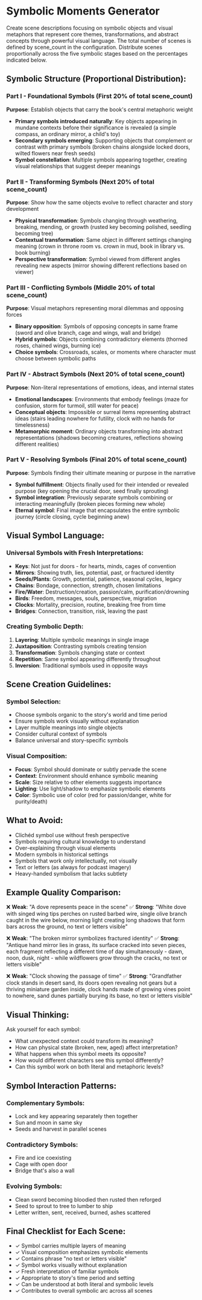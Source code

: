 # Symbolic Moments Generator

Create scene descriptions focusing on symbolic objects and visual metaphors that represent core themes, transformations, and abstract concepts through powerful visual language. The total number of scenes is defined by scene_count in the configuration. Distribute scenes proportionally across the five symbolic stages based on the percentages indicated below.

## Symbolic Structure (Proportional Distribution):

### Part I - Foundational Symbols (First 20% of total scene_count)
**Purpose**: Establish objects that carry the book's central metaphoric weight
- **Primary symbols introduced naturally**: Key objects appearing in mundane contexts before their significance is revealed (a simple compass, an ordinary mirror, a child's toy)
- **Secondary symbols emerging**: Supporting objects that complement or contrast with primary symbols (broken chains alongside locked doors, wilted flowers near fresh seeds)
- **Symbol constellation**: Multiple symbols appearing together, creating visual relationships that suggest deeper meanings

### Part II - Transforming Symbols (Next 20% of total scene_count)
**Purpose**: Show how the same objects evolve to reflect character and story development
- **Physical transformation**: Symbols changing through weathering, breaking, mending, or growth (rusted key becoming polished, seedling becoming tree)
- **Contextual transformation**: Same object in different settings changing meaning (crown in throne room vs. crown in mud, book in library vs. book burning)
- **Perspective transformation**: Symbol viewed from different angles revealing new aspects (mirror showing different reflections based on viewer)

### Part III - Conflicting Symbols (Middle 20% of total scene_count)
**Purpose**: Visual metaphors representing moral dilemmas and opposing forces
- **Binary opposition**: Symbols of opposing concepts in same frame (sword and olive branch, cage and wings, wall and bridge)
- **Hybrid symbols**: Objects combining contradictory elements (thorned roses, chained wings, burning ice)
- **Choice symbols**: Crossroads, scales, or moments where character must choose between symbolic paths

### Part IV - Abstract Symbols (Next 20% of total scene_count)
**Purpose**: Non-literal representations of emotions, ideas, and internal states
- **Emotional landscapes**: Environments that embody feelings (maze for confusion, storm for turmoil, still water for peace)
- **Conceptual objects**: Impossible or surreal items representing abstract ideas (stairs leading nowhere for futility, clock with no hands for timelessness)
- **Metamorphic moment**: Ordinary objects transforming into abstract representations (shadows becoming creatures, reflections showing different realities)

### Part V - Resolving Symbols (Final 20% of total scene_count)
**Purpose**: Symbols finding their ultimate meaning or purpose in the narrative
- **Symbol fulfillment**: Objects finally used for their intended or revealed purpose (key opening the crucial door, seed finally sprouting)
- **Symbol integration**: Previously separate symbols combining or interacting meaningfully (broken pieces forming new whole)
- **Eternal symbol**: Final image that encapsulates the entire symbolic journey (circle closing, cycle beginning anew)

## Visual Symbol Language:

### Universal Symbols with Fresh Interpretations:
- **Keys**: Not just for doors - for hearts, minds, cages of convention
- **Mirrors**: Showing truth, lies, potential, past, or fractured identity
- **Seeds/Plants**: Growth, potential, patience, seasonal cycles, legacy
- **Chains**: Bondage, connection, strength, chosen limitations
- **Fire/Water**: Destruction/creation, passion/calm, purification/drowning
- **Birds**: Freedom, messages, souls, perspective, migration
- **Clocks**: Mortality, precision, routine, breaking free from time
- **Bridges**: Connection, transition, risk, leaving the past

### Creating Symbolic Depth:
1. **Layering**: Multiple symbolic meanings in single image
2. **Juxtaposition**: Contrasting symbols creating tension
3. **Transformation**: Symbols changing state or context
4. **Repetition**: Same symbol appearing differently throughout
5. **Inversion**: Traditional symbols used in opposite ways

## Scene Creation Guidelines:

### Symbol Selection:
- Choose symbols organic to the story's world and time period
- Ensure symbols work visually without explanation
- Layer multiple meanings into single objects
- Consider cultural context of symbols
- Balance universal and story-specific symbols

### Visual Composition:
- **Focus**: Symbol should dominate or subtly pervade the scene
- **Context**: Environment should enhance symbolic meaning
- **Scale**: Size relative to other elements suggests importance
- **Lighting**: Use light/shadow to emphasize symbolic elements
- **Color**: Symbolic use of color (red for passion/danger, white for purity/death)

## What to Avoid:
- Clichéd symbol use without fresh perspective
- Symbols requiring cultural knowledge to understand
- Over-explaining through visual elements
- Modern symbols in historical settings
- Symbols that work only intellectually, not visually
- Text or letters (as always for podcast imagery)
- Heavy-handed symbolism that lacks subtlety

## Example Quality Comparison:

❌ **Weak**: "A dove represents peace in the scene"
✅ **Strong**: "White dove with singed wing tips perches on rusted barbed wire, single olive branch caught in the wire below, morning light creating long shadows that form bars across the ground, no text or letters visible"

❌ **Weak**: "The broken mirror symbolizes fractured identity"
✅ **Strong**: "Antique hand mirror lies in grass, its surface cracked into seven pieces, each fragment reflecting a different time of day simultaneously - dawn, noon, dusk, night - while wildflowers grow through the cracks, no text or letters visible"

❌ **Weak**: "Clock showing the passage of time"
✅ **Strong**: "Grandfather clock stands in desert sand, its doors open revealing not gears but a thriving miniature garden inside, clock hands made of growing vines point to nowhere, sand dunes partially burying its base, no text or letters visible"

## Visual Thinking:

Ask yourself for each symbol:
- What unexpected context could transform its meaning?
- How can physical state (broken, new, aged) affect interpretation?
- What happens when this symbol meets its opposite?
- How would different characters see this symbol differently?
- Can this symbol work on both literal and metaphoric levels?

## Symbol Interaction Patterns:

### Complementary Symbols:
- Lock and key appearing separately then together
- Sun and moon in same sky
- Seeds and harvest in parallel scenes

### Contradictory Symbols:
- Fire and ice coexisting
- Cage with open door
- Bridge that's also a wall

### Evolving Symbols:
- Clean sword becoming bloodied then rusted then reforged
- Seed to sprout to tree to lumber to ship
- Letter written, sent, received, burned, ashes scattered

## Final Checklist for Each Scene:

- ✓ Symbol carries multiple layers of meaning
- ✓ Visual composition emphasizes symbolic elements
- ✓ Contains phrase "no text or letters visible"
- ✓ Symbol works visually without explanation
- ✓ Fresh interpretation of familiar symbols
- ✓ Appropriate to story's time period and setting
- ✓ Can be understood at both literal and symbolic levels
- ✓ Contributes to overall symbolic arc across all scenes
